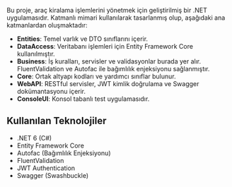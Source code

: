 Bu proje, araç kiralama işlemlerini yönetmek için geliştirilmiş bir .NET uygulamasıdır. Katmanlı mimari kullanılarak tasarlanmış olup, aşağıdaki ana katmanlardan oluşmaktadır:

- **Entities**: Temel varlık ve DTO sınıflarını içerir.
- **DataAccess**: Veritabanı işlemleri için Entity Framework Core kullanılmıştır.
- **Business**: İş kuralları, servisler ve validasyonlar burada yer alır. FluentValidation ve Autofac ile bağımlılık enjeksiyonu sağlanmıştır.
- **Core**: Ortak altyapı kodları ve yardımcı sınıflar bulunur.
- **WebAPI**: RESTful servisler, JWT kimlik doğrulama ve Swagger dokümantasyonu içerir.
- **ConsoleUI**: Konsol tabanlı test uygulamasıdır.

## Kullanılan Teknolojiler

- .NET 6 (C#)
- Entity Framework Core
- Autofac (Bağımlılık Enjeksiyonu)
- FluentValidation
- JWT Authentication
- Swagger (Swashbuckle)
